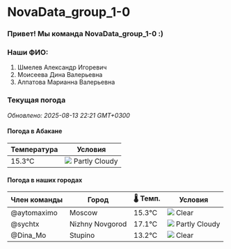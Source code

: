# NovaData_group_1-0
### Привет! Мы команда NovaData_group_1-0 :)

### Наши ФИО:
1. Шмелев Александр Игоревич
2. Моисеева Дина Валерьевна
3. Алпатова Марианна Валерьевна

### Текущая погода
<!-- WEATHER:START -->
_Обновлено: 2025-08-13 22:21 GMT+0300_

#### Погода в Абакане

| Температура | Условия |
|-------------|----------|
| 15.3°C     | ![](https://cdn.weatherapi.com/weather/64x64/night/116.png) Partly Cloudy |

#### Погода в наших городах

| Член команды  | Город               | 🌡️ Темп.  | Условия          |
|---------------|---------------------|-----------|--------------------|
| @aytomaximo    | Moscow              |   15.3°C | ![](https://cdn.weatherapi.com/weather/64x64/night/113.png) Clear        |
| @sychtx        | Nizhny Novgorod     |   17.1°C | ![](https://cdn.weatherapi.com/weather/64x64/night/116.png) Partly Cloudy |
| @Dina_Mo       | Stupino             |   13.2°C | ![](https://cdn.weatherapi.com/weather/64x64/night/113.png) Clear        |

<!-- WEATHER:END -->
